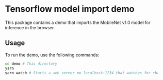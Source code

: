 # Tensorflow model import demo

This package contains a demo that imports the MobileNet v1.0 model for inference
in the browser.

## Usage

To run the demo, use the following commands:

```bash
cd demo # This directory
yarn
yarn watch # Starts a web server on localhost:1234 that watches for changes.
```
